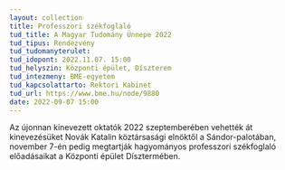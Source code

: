 ```yaml
---
layout: collection
title: Professzori székfoglaló
tud_title: A Magyar Tudomány Ünnepe 2022
tud_tipus: Rendezvény
tud_tudomanyterulet: 
tud_idopont: 2022.11.07. 15:00
tud_helyszin: Központi épület, Díszterem
tud_intezmeny: BME-egyetem
tud_kapcsolattarto: Rektori Kabinet
tud_url: https://www.bme.hu/node/9880  
date: 2022-09-07 15:00
---
```

Az újonnan kinevezett oktatók 2022 szeptemberében vehették át kinevezésüket Novák Katalin köztársasági elnöktől a Sándor-palotában, november 7-én pedig megtartják hagyományos professzori székfoglaló előadásaikat a Központi épület Dísztermében. 